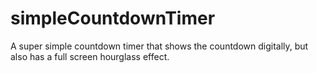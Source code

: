 # simpleCountdownTimer
A super simple countdown timer that shows the countdown digitally, but also has a full screen hourglass effect.
